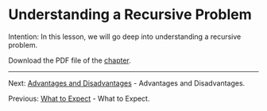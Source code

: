 # Understanding a Recursive Problem

Intention: In this lesson, we will go deep into understanding a recursive problem.

Download the PDF file of the [chapter](chapter_6.pdf).

<hr>

Next: [Advantages and Disadvantages](chapter_7.md "Advantages and Disadvantages") - Advantages and Disadvantages.

Previous: [What to Expect](chapter_5.md "What to Expect") - What to Expect.